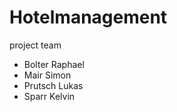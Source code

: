 # Hotelmanagement

project team
   - Bolter Raphael
   - Mair Simon
   - Prutsch Lukas
   - Sparr Kelvin
